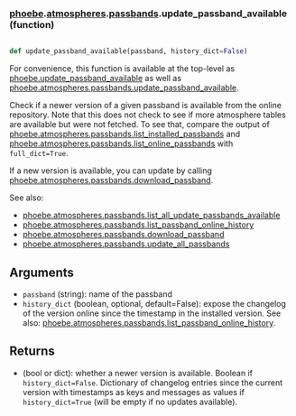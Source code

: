 ### [phoebe](phoebe.md).[atmospheres](phoebe.atmospheres.md).[passbands](phoebe.atmospheres.passbands.md).update_passband_available (function)


```py

def update_passband_available(passband, history_dict=False)

```



For convenience, this function is available at the top-level as
[phoebe.update_passband_available](phoebe.update_passband_available.md) as well as
[phoebe.atmospheres.passbands.update_passband_available](phoebe.atmospheres.passbands.update_passband_available.md).

Check if a newer version of a given passband is available from the online repository.
Note that this does not check to see if more atmosphere tables are available
but were not fetched.  To see that, compare the output of
[phoebe.atmospheres.passbands.list_installed_passbands](phoebe.atmospheres.passbands.list_installed_passbands.md) and
[phoebe.atmospheres.passbands.list_online_passbands](phoebe.atmospheres.passbands.list_online_passbands.md) with `full_dict=True`.

If a new version is available, you can update by calling [phoebe.atmospheres.passbands.download_passband](phoebe.atmospheres.passbands.download_passband.md).

See also:
* [phoebe.atmospheres.passbands.list_all_update_passbands_available](phoebe.atmospheres.passbands.list_all_update_passbands_available.md)
* [phoebe.atmospheres.passbands.list_passband_online_history](phoebe.atmospheres.passbands.list_passband_online_history.md)
* [phoebe.atmospheres.passbands.download_passband](phoebe.atmospheres.passbands.download_passband.md)
* [phoebe.atmospheres.passbands.update_all_passbands](phoebe.atmospheres.passbands.update_all_passbands.md)

Arguments
-----------
* `passband` (string): name of the passband
* `history_dict` (boolean, optional, default=False): expose the changelog
    of the version online since the timestamp in the installed version.
    See also: [phoebe.atmospheres.passbands.list_passband_online_history](phoebe.atmospheres.passbands.list_passband_online_history.md).

Returns
-----------
* (bool or dict): whether a newer version is available.  Boolean if
    `history_dict=False`.  Dictionary of changelog entries since the current
    version with timestamps as keys and messages as values if `history_dict=True`
    (will be empty if no updates available).

